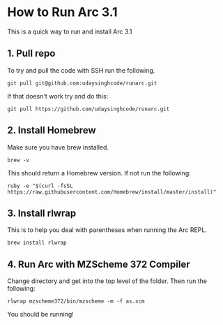 # How to Run Arc 3.1

This is a quick way to run and install Arc 3.1

## 1. Pull repo

To try and pull the code with SSH run the following.

```Shell
git pull git@github.com:udaysinghcode/runarc.git
```
If that doesn't work try and do this:

```Shell
git pull https://github.com/udaysinghcode/runarc.git
```

## 2. Install Homebrew

Make sure you have brew installed. 

```Shell
brew -v
```

This should return a Homebrew version. If not run the following:

```Shell
ruby -e "$(curl -fsSL https://raw.githubusercontent.com/Homebrew/install/master/install)"
```

## 3. Install rlwrap

This is to help you deal with parentheses when running the Arc REPL.

```Shell
brew install rlwrap
```

## 4. Run Arc with MZScheme 372 Compiler

Change directory and get into the top level of the folder.
Then run the following:
```Shell
rlwrap mzscheme372/bin/mzscheme -m -f as.scm  
```

You should be running!
